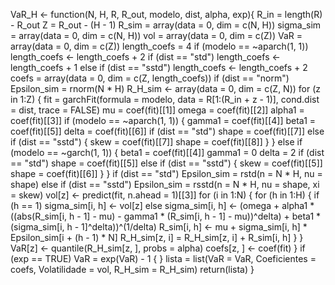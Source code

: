 VaR_H <- function(N, H, R, R_out, modelo, dist, alpha, exp){
    R_in = length(R) - R_out
    Z = R_out - (H - 1)
    R_sim = array(data = 0, dim = c(N, H))
    sigma_sim = array(data = 0, dim = c(N, H))
    vol = array(data = 0, dim = c(Z))
    VaR = array(data = 0, dim = c(Z))
    length_coefs = 4
    if (modelo == ~aparch(1, 1)) 
        length_coefs <- length_coefs + 2
    if (dist == "std") 
        length_coefs <- length_coefs + 1
    else if (dist == "sstd") 
        length_coefs <- length_coefs + 2
    coefs = array(data = 0, dim = c(Z, length_coefs))
    if (dist == "norm") 
        Epsilon_sim = rnorm(N * H)
    R_H_sim <- array(data = 0, dim = c(Z, N))
    for (z in 1:Z) {
        fit = garchFit(formula = modelo, data = R[1:(R_in + z - 
            1)], cond.dist = dist, trace = FALSE)
        mu = coef(fit)[[1]]
        omega = coef(fit)[[2]]
        alpha1 = coef(fit)[[3]]
        if (modelo == ~aparch(1, 1)) {
            gamma1 = coef(fit)[[4]]
            beta1 = coef(fit)[[5]]
            delta = coef(fit)[[6]]
            if (dist == "std") 
                shape = coef(fit)[[7]]
            else if (dist == "sstd") {
                skew = coef(fit)[[7]]
                shape = coef(fit)[[8]]
            }
        }
        else if (modelo == ~garch(1, 1)) {
            beta1 = coef(fit)[[4]]
            gamma1 = 0
            delta = 2
            if (dist == "std") 
                shape = coef(fit)[[5]]
            else if (dist == "sstd") {
                skew = coef(fit)[[5]]
                shape = coef(fit)[[6]]
            }
        }
        if (dist == "std") 
            Epsilon_sim = rstd(n = N * H, nu = shape)
        else if (dist == "sstd") 
            Epsilon_sim = rsstd(n = N * H, nu = shape, xi = skew)
        vol[z] <- predict(fit, n.ahead = 1)[[3]]
        for (i in 1:N) {
            for (h in 1:H) {
                if (h == 1) 
                  sigma_sim[i, h] <- vol[z]
                else sigma_sim[i, h] <- (omega + alpha1 * ((abs(R_sim[i, 
                  h - 1] - mu) - gamma1 * (R_sim[i, h - 1] - 
                  mu))^delta) + beta1 * (sigma_sim[i, h - 1]^delta))^(1/delta)
                R_sim[i, h] <- mu + sigma_sim[i, h] * Epsilon_sim[i + 
                  (h - 1) * N]
                R_H_sim[z, i] = R_H_sim[z, i] + R_sim[i, h]
            }
        }
        VaR[z] <- quantile(R_H_sim[z, ], probs = alpha)
        coefs[z, ] <- coef(fit)
    }
    if (exp == TRUE) 
        VaR = exp(VaR) - 1
    {
    }
    lista = list(VaR = VaR, Coeficientes = coefs, Volatilidade = vol, 
        R_H_sim = R_H_sim)
    return(lista)
}
